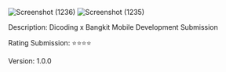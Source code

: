 ![Screenshot (1236)](https://github.com/AdityaIza/Bangkit-bfaa/assets/159633841/2cc76026-8166-4db1-8c3f-d6cecc68a309)
![Screenshot (1235)](https://github.com/AdityaIza/Bangkit-bfaa/assets/159633841/dabca0f7-fa12-4868-a030-5f071fbbdb58)

Description: Dicoding x Bangkit Mobile Development Submission

Rating Submission: ⭐⭐⭐⭐

Version: 1.0.0
